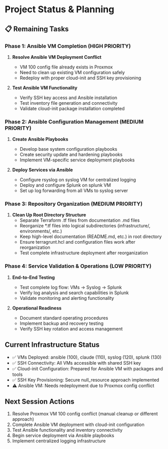 # Project Status & Planning

## 📋 Remaining Tasks

### Phase 1: Ansible VM Completion (HIGH PRIORITY)

1. **Resolve Ansible VM Deployment Conflict**
   - VM 100 config file already exists in Proxmox
   - Need to clean up existing VM configuration safely
   - Redeploy with proper cloud-init and SSH key provisioning

2. **Test Ansible VM Functionality**
   - Verify SSH key access and Ansible installation
   - Test inventory file generation and connectivity
   - Validate cloud-init package installation completed

### Phase 2: Ansible Configuration Management (MEDIUM PRIORITY)

1. **Create Ansible Playbooks**
   - Develop base system configuration playbooks
   - Create security update and hardening playbooks
   - Implement VM-specific service deployment playbooks

2. **Deploy Services via Ansible**
   - Configure rsyslog on syslog VM for centralized logging
   - Deploy and configure Splunk on splunk VM
   - Set up log forwarding from all VMs to syslog server

### Phase 3: Repository Organization (MEDIUM PRIORITY)

1. **Clean Up Root Directory Structure**
   - Separate Terraform .tf files from documentation .md files
   - Reorganize *.tf files into logical subdirectories (infrastructure/, environments/, etc.)
   - Keep high-level documentation (README.md, etc.) in root directory
   - Ensure terragrunt.hcl and configuration files work after reorganization
   - Test complete infrastructure deployment after reorganization

### Phase 4: Service Validation & Operations (LOW PRIORITY)

1. **End-to-End Testing**
   - Test complete log flow: VMs → Syslog → Splunk
   - Verify log analysis and search capabilities in Splunk
   - Validate monitoring and alerting functionality

2. **Operational Readiness**
   - Document standard operating procedures
   - Implement backup and recovery testing
   - Verify SSH key rotation and access management

## Current Infrastructure Status

- ✅ VMs Deployed: ansible (100), claude (110), syslog (120), splunk (130)
- ✅ SSH Connectivity: All VMs accessible with shared SSH key
- ✅ Cloud-init Configuration: Prepared for Ansible VM with packages and tools
- ✅ SSH Key Provisioning: Secure null_resource approach implemented
- ⚠️ Ansible VM: Needs redeployment due to Proxmox config conflict

## Next Session Actions

1. Resolve Proxmox VM 100 config conflict (manual cleanup or different approach)
2. Complete Ansible VM deployment with cloud-init configuration
3. Test Ansible functionality and inventory connectivity
4. Begin service deployment via Ansible playbooks
5. Implement centralized logging infrastructure
